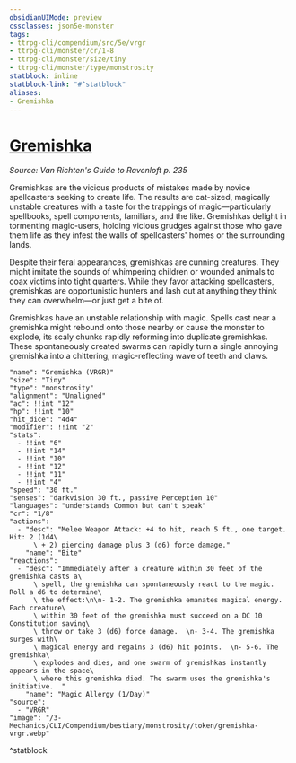 ```yaml
---
obsidianUIMode: preview
cssclasses: json5e-monster
tags:
- ttrpg-cli/compendium/src/5e/vrgr
- ttrpg-cli/monster/cr/1-8
- ttrpg-cli/monster/size/tiny
- ttrpg-cli/monster/type/monstrosity
statblock: inline
statblock-link: "#^statblock"
aliases:
- Gremishka
---
```

# [Gremishka](3-Mechanics\CLI\Compendium\bestiary\monstrosity/gremishka-vrgr.md)
*Source: Van Richten's Guide to Ravenloft p. 235*  

Gremishkas are the vicious products of mistakes made by novice spellcasters seeking to create life. The results are cat-sized, magically unstable creatures with a taste for the trappings of magic—particularly spellbooks, spell components, familiars, and the like. Gremishkas delight in tormenting magic-users, holding vicious grudges against those who gave them life as they infest the walls of spellcasters' homes or the surrounding lands.

Despite their feral appearances, gremishkas are cunning creatures. They might imitate the sounds of whimpering children or wounded animals to coax victims into tight quarters. While they favor attacking spellcasters, gremishkas are opportunistic hunters and lash out at anything they think they can overwhelm—or just get a bite of.

Gremishkas have an unstable relationship with magic. Spells cast near a gremishka might rebound onto those nearby or cause the monster to explode, its scaly chunks rapidly reforming into duplicate gremishkas. These spontaneously created swarms can rapidly turn a single annoying gremishka into a chittering, magic-reflecting wave of teeth and claws.

```statblock
"name": "Gremishka (VRGR)"
"size": "Tiny"
"type": "monstrosity"
"alignment": "Unaligned"
"ac": !!int "12"
"hp": !!int "10"
"hit_dice": "4d4"
"modifier": !!int "2"
"stats":
  - !!int "6"
  - !!int "14"
  - !!int "10"
  - !!int "12"
  - !!int "11"
  - !!int "4"
"speed": "30 ft."
"senses": "darkvision 30 ft., passive Perception 10"
"languages": "understands Common but can't speak"
"cr": "1/8"
"actions":
  - "desc": "Melee Weapon Attack: +4 to hit, reach 5 ft., one target. Hit: 2 (1d4\
      \ + 2) piercing damage plus 3 (d6) force damage."
    "name": "Bite"
"reactions":
  - "desc": "Immediately after a creature within 30 feet of the gremishka casts a\
      \ spell, the gremishka can spontaneously react to the magic. Roll a d6 to determine\
      \ the effect:\n\n- 1-2. The gremishka emanates magical energy. Each creature\
      \ within 30 feet of the gremishka must succeed on a DC 10 Constitution saving\
      \ throw or take 3 (d6) force damage.  \n- 3-4. The gremishka surges with\
      \ magical energy and regains 3 (d6) hit points.  \n- 5-6. The gremishka\
      \ explodes and dies, and one swarm of gremishkas instantly appears in the space\
      \ where this gremishka died. The swarm uses the gremishka's initiative.  "
    "name": "Magic Allergy (1/Day)"
"source":
  - "VRGR"
"image": "/3-Mechanics/CLI/Compendium/bestiary/monstrosity/token/gremishka-vrgr.webp"
```
^statblock